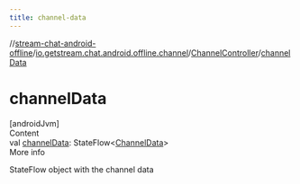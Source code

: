 ```yaml
---
title: channel-data
---
```

//[stream-chat-android-offline](../../../index.md)/[io.getstream.chat.android.offline.channel](../index.md)/[ChannelController](index.md)/[channelData](channelData.md)



# channelData  
[androidJvm]  
Content  
val [channelData](channelData.md): StateFlow&lt;[ChannelData](../ChannelData/index.md)&gt;  
More info  


StateFlow object with the channel data

  



